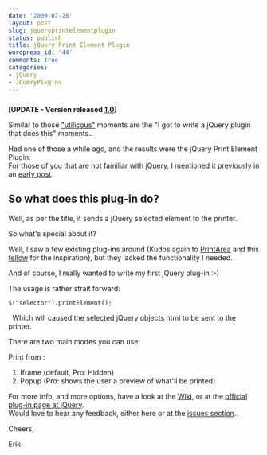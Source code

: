 ```yaml
---
date: '2009-07-28'
layout: post
slug: jqueryprintelementplugin
status: publish
title: jQuery Print Element Plugin
wordpress_id: '44'
comments: true
categories:
- jQuery
- JQueryPlugins
---
```


##### 
  **[UPDATE - Version released [1.0](http://erikzaadi.com/blog/2009/10/09/Update-JQueryPrintElementPluginVersion10Released.xhtml)]** 

Similar to those ["utilicous"](http://erikzaadi.com/blog/2009/07/21/JoyOfWritingUtilities.xhtml) moments are the "I got to write a jQuery plugin
that does this" moments..  

Had one of those a while ago, and the results were the jQuery Print
Element Plugin.  
For those of you that are not familiar with [jQuery](http://jquery.com/), I mentioned
it previously in an [early post](http://erikzaadi.com/blog/2009/05/14/NewBlogLayout.xhtml).

## So what does this plug-in do?

Well, as per the title, it sends a jQuery selected element to
the printer.  

So what's special about it?

Well, I saw a few existing plug-ins around (Kudos again to [PrintArea](http://plugins.jquery.com/project/PrintArea) and this [fellow](http://stackoverflow.com/questions/472951/how-do-i-print-an-iframe-from-javascript-in-safari-chrome) for the inspiration), but they lacked
the functionality I needed.  

And of course, I really wanted to write my first jQuery plug-in :-)

The usage is rather strait forward:

`$("selector").printElement();`

 
Which will caused the selected jQuery objects html to be sent
to the printer.  
  
There are two main modes you can use:

Print from :  


  1. Iframe (default, Pro: Hidden)
  2. Popup (Pro: shows the user a preview of what'll be
printed)  


For more info, and more options, have a look at the [Wiki](http://wiki.github.com/erikzaadi/jQueryPlugins/jqueryprintelement), or at the [official plug-in page at jQuery](http://plugins.jquery.com/project/printElement).  
Would love to hear any feedback, either here or at the [issues section](http://github.com/erikzaadi/jQueryPlugins/issues/labels/printElement)..  

Cheers,

Erik

